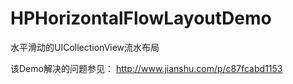 # HPHorizontalFlowLayoutDemo
水平滑动的UICollectionView流水布局

该Demo解决的问题参见：
http://www.jianshu.com/p/c87fcabd1153
